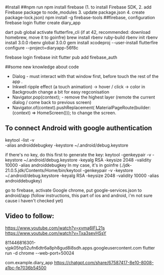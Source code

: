 #Install
##npm
run npm install firebase (1. to install Firebase SDK, 2. add Firebase package to node_modules 3. update package.json 4. create package-lock.json)
npm install -g firebase-tools
##firebase, configuration
firebase login
flutter create diary_app

dart pub global activate flutterfire_cli
(if at 42, recommended: download homebrew, move it to goinfre)
brew install rbenv ruby-build
rbenv init
rbenv install 3.0.0
rbenv global 3.0.0
gem install xcodeproj --user-install
flutterfire configure --project=diaryapp-56f8c

firebase login
firebase init
flutter pub add firebase_auth

##some new knowledge about code
- Dialog - must interact with that window first, before touch the rest of the app .
- Inkwell ripple effect (a touch animation) -> hover / click -> color in Backgroudn change a bit for easy regconisation
- Navigator.pop(context); - remove the highest layer (remote the current dialog / come back to previous screen)
- Navigator.of(context).pushReplacement(
        MaterialPageRoute(builder: (context) => HomeScreen())); to change the screen.

## To connect Android with google authentication

keytool -list -v \
-alias androiddebugkey -keystore ~/.android/debug.keystore

if there's no key, do this first to generate the key:
keytool -genkeypair -v -keystore ~/.android/debug.keystore -keyalg RSA -keysize 2048 -validity 10000 -alias androiddebugkey 
In my case, it's in goinfre (./jdk-21.0.5.jdk/Contents/Home/bin/keytool -genkeypair -v -keystore ~/.android/debug.keystore -keyalg RSA -keysize 2048 -validity 10000 -alias androiddebugkey)

go to firebase, activate Google chrome, put google-services.json to android/app (follow instructions, this part of ios and android, i'm not sure cause i haven't checked yet)

## Video to follow:
https://www.youtube.com/watch?v=xvma6IFL21s
https://www.youtube.com/watch?v=Txa3sevHSsY


811446816301-vjpk05hp52ufn6dtr6a8ph8gud8i8sdh.apps.googleusercontent.com
flutter run -d chrome --web-port=50024

com.example.diary_app
https://chatgpt.com/share/67587417-8e10-8008-a1bc-fe7036b54500

